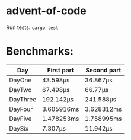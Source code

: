 # advent-of-code

Run tests: `cargo test`
# Benchmarks:
| Day | First part | Second part |
| --- | --- | --- |
| DayOne | 43.598µs | 36.867µs |
| DayTwo | 67.498µs | 66.77µs |
| DayThree | 192.142µs | 241.588µs |
| DayFour | 3.605916ms | 3.628312ms |
| DayFive | 1.478253ms | 1.758995ms |
| DaySix | 7.307µs | 11.942µs |
